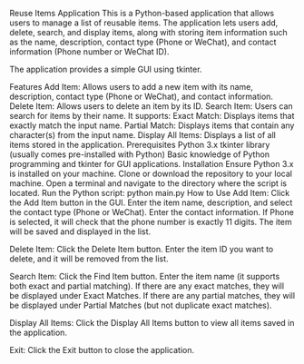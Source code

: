 Reuse Items Application
This is a Python-based application that allows users to manage a list of reusable items. The application lets users add, delete, search, and display items, along with storing item information such as the name, description, contact type (Phone or WeChat), and contact information (Phone number or WeChat ID).

The application provides a simple GUI using tkinter.

Features
Add Item: Allows users to add a new item with its name, description, contact type (Phone or WeChat), and contact information.
Delete Item: Allows users to delete an item by its ID.
Search Item: Users can search for items by their name. It supports:
Exact Match: Displays items that exactly match the input name.
Partial Match: Displays items that contain any character(s) from the input name.
Display All Items: Displays a list of all items stored in the application.
Prerequisites
Python 3.x
tkinter library (usually comes pre-installed with Python)
Basic knowledge of Python programming and tkinter for GUI applications.
Installation
Ensure Python 3.x is installed on your machine.
Clone or download the repository to your local machine.
Open a terminal and navigate to the directory where the script is located.
Run the Python script:
python main.py
How to Use
Add Item:
Click the Add Item button in the GUI. Enter the item name, description, and select the contact type (Phone or WeChat). Enter the contact information. If Phone is selected, it will check that the phone number is exactly 11 digits. The item will be saved and displayed in the list.

Delete Item:
Click the Delete Item button. Enter the item ID you want to delete, and it will be removed from the list.

Search Item:
Click the Find Item button. Enter the item name (it supports both exact and partial matching). If there are any exact matches, they will be displayed under Exact Matches. If there are any partial matches, they will be displayed under Partial Matches (but not duplicate exact matches).

Display All Items:
Click the Display All Items button to view all items saved in the application.

Exit:
Click the Exit button to close the application.
